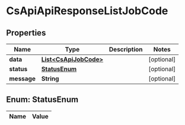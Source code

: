 
# CsApiApiResponseListJobCode

## Properties
Name | Type | Description | Notes
------------ | ------------- | ------------- | -------------
**data** | [**List&lt;CsApiJobCode&gt;**](CsApiJobCode.md) |  |  [optional]
**status** | [**StatusEnum**](#StatusEnum) |  |  [optional]
**message** | **String** |  |  [optional]


<a name="StatusEnum"></a>
## Enum: StatusEnum
Name | Value
---- | -----



